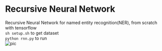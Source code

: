 # Recursive Neural Network
Recursive Neural Network for named entity recognition(NER), from scratch with tensorflow  
`sh setup.sh` to get dataset  
`python rnn.py` to run  
![pic](rnn.png)